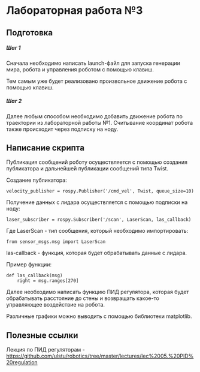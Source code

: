 # Лабораторная работа №3

## Подготовка

##### Шаг 1

Сначала необходимо написать launch-файл для запуска генерации мира, робота и управления роботом с помощью клавиш. 

Тем самым уже будет реализовано произвольное движение робота с помощью клавиш.

##### Шаг 2 

Далее любым способом необходимо добавить движение робота по траектории из лабораторной работы №1. Считывание координат робота также происходит через подписку на ноду.

## Написание скрипта

Публикация сообщений роботу осуществляется с помощью создания публикатора и дальнейшей публикации сообщений типа Twist.

Создание публикатора:

```
velocity_publisher = rospy.Publisher('/cmd_vel', Twist, queue_size=10)
```

Получение данных с лидара осуществляется с помощью подписки на ноду:

```
laser_subscriber = rospy.Subscriber('/scan', LaserScan, las_callback)
```

Где LaserScan - тип сообщения, который необходимо импортировать:

```
from sensor_msgs.msg import LaserScan
```

las-callback - функция, которая будет обрабатывать данные с лидара.

Пример функции:

```
def las_callback(msg)
    right = msg.ranges[270]

```

Далее необходимо написать функцию ПИД регулятора, которая будет обрабатывать расстояние до стены и возвращать какое-то управляющее воздействие на робота.

Различные графики можно выводить с помощью библиотеки matplotlib.

## Полезные ссылки

Лекция по ПИД регуляторам - https://github.com/ulstu/robotics/tree/master/lectures/lec%2005.%20PID%20regulation
